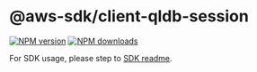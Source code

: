 # @aws-sdk/client-qldb-session

[![NPM version](https://img.shields.io/npm/v/@aws-sdk/client-qldb-session/beta.svg)](https://www.npmjs.com/package/@aws-sdk/client-qldb-session)
[![NPM downloads](https://img.shields.io/npm/dm/@aws-sdk/client-qldb-session.svg)](https://www.npmjs.com/package/@aws-sdk/client-qldb-session)

For SDK usage, please step to [SDK readme](https://github.com/aws/aws-sdk-js-v3).
